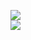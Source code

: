 [![](https://img.shields.io/badge/Made%20With-Github%20Spray-lightgrey.svg?style=for-the-badge&logo=github)](https://github.com/Annihil/github-spray#2153)  
[![](https://i.imgur.com/2DrTn0Z.gif)](https://github.com/Annihil/github-spray)